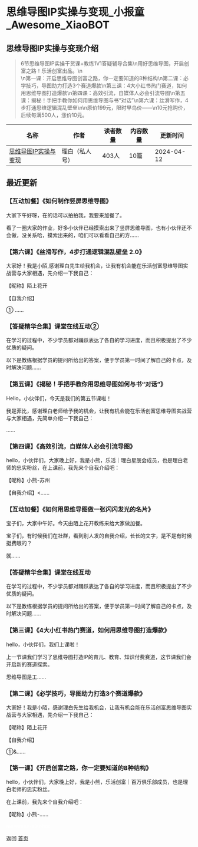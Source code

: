 # 思维导图IP实操与变现_小报童_Awesome_XiaoBOT

## 思维导图IP实操与变现介绍
> 6节思维导图IP实操干货课+教练1V1答疑辅导合集\n用好思维导图，开启创富之路！乐活创富出品。\n  
\n第一课：开启思维导图创富之路，你一定要知道的8种结构\n第二课：必学技巧，导图助力打造3个赛道爆款\n第三课：4大小红书热门赛道，如何用思维导图打造爆款\n第四课：高效引流，自媒体人必会引流导图\n第五课：揭秘！手把手教你如何用思维导图与书“对话”\n第六课：丝滑写作，4步打通思维逻辑混乱壁垒\n\n原价199元，限时早鸟价——\n10元抢购价，后续每满500人，涨价10元。  
  


|名称|作者|读者数量|内容数量|更新时间|
|---|---|---|---|---|
|[思维导图IP实操与变现](https://xiaobot.net/p/lbswdt?refer=0b133df9-27dc-423b-8101-639049001c13)|理白（私人号）|403人|10篇|2024-04-12|

## 最近更新
### 【互动加餐】《如何制作竖屏思维导图》

大家下午好呀，在的话可以拍拍我，我要来加餐了。

看了一圈大家的作业，好多小伙伴已经摸索出来了竖屏思维导图，也有小伙伴还不会做，没关系哈，摸索出来的，咱们可以看看自己的方......

### 【第六课】《丝滑写作，4步打通逻辑混乱壁垒 2.0》

大家好！我是小陌,感谢理白先生给我机会，让我有机会能在乐活创富思维导图实战营与大家相遇，先介绍一下我自己：

【昵称】陌上花开

【自我介绍】

① ......

### 【答疑精华合集】课堂在线互动②

在学习的过程中，不少学员都对踊跃表达了各自的学习进度，而且积极提出了不少优质的疑问。

以下是教练根据学员的提问所给出的答案，便于学员第一时间了解自己的卡点，及时解决问题......

### 【第五课】《揭秘！手把手教你用思维导图如何与书“对话”》

Hello，小伙伴们，今天是我们的第五节课啦！

我是菲比，感谢理白老师给予我的机会，让我有机会能在乐活创富思维导图实战营与大家相遇，先简单介绍一下我自己：

......

### 【第四课】《高效引流，自媒体人必会引流导图》

hello，小伙伴们，大家晚上好，我是小熊，乐活｜理白星辰会成员，也是理白老师的忠实粉丝，在上课前，我先来个自我介绍吧：

【昵称】小熊-苏州

【自我介绍】<......

### 【互动加餐】《如何用思维导图做一张闪闪发光的名片》

宝子们，大家中午好。今天由陌上花开教练来给大家做加餐。

宝子们，有时候我们在社群，看到别人发的自我介绍，长长的文字，是不是有时候挺费眼的？

就......

### 【答疑精华合集】课堂在线互动

在学习的过程中，不少学员都对踊跃表达了各自的学习进度，而且积极提出了不少优质的疑问。

以下是教练根据学员的提问所给出的答案，便于学员第一时间了解自己的卡点，及时解决问题......

### 【第三课】《4大小红书热门赛道，如何用思维导图打造爆款》

hello，小伙伴们，我们上课啦！

上一节课我们学习了思维导图打造IP的育儿、教育、知识付费赛道，这节课我们会开启新的赛道探索。

思维导图是工......

### 【第二课】《必学技巧，导图助力打造3个赛道爆款》

大家好！我是小陌，感谢理白先生给我机会，让我有机会能在乐活创富思维导图实战营与大家相遇，先介绍一下我自己：

【昵称】陌上花开

【自我介绍】

①&......

### 【第一课】《开启创富之路，你一定要知道的8种结构》

hello，小伙伴们，大家晚上好，我是小熊，乐活创富｜百万俱乐部成员，也是理白老师的忠实粉丝。

在上课前，我先来个自我介绍吧：

【昵称】小熊-......


<a href="https://github.com/Reno9527/awesome-xiaobot" style="color: white; text-decoration: none;">awesome-xiaobot</a>

返回 [首页](../README.md)
